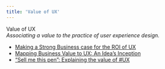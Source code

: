 ```yaml
---
title: 'Value of UX'
---
```


Value of UX  
_Associating a value to the practice of user experience design._

*   [Making a Strong Business case for the ROI of UX](https://www.experiencedynamics.com/blog/2014/07/making-strong-business-case-roi-ux-infographic)  
*   [Mapping Business Value to UX: An Idea’s Inception](http://www.uxmatters.com/mt/archives/2013/10/mapping-business-value-to-ux-an-ideas-inception.php)
*   [“Sell me this pen”: Explaining the value of #UX](http://www.josephdickerson.com/blog/2016/06/25/57739/?utm_source=twitterfeed&utm_medium=twitter)
